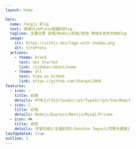 ```yaml
---
layout: home

hero:
  name: Fengji Blog
  text: 使用VitePress搭建的Blog
  tagline: 主要记录 前端/Nodejs后端/其他 等相关技术文档Blog
  image:
    src: https://vitejs.dev/logo-with-shadow.png
    alt: VitePress
  actions:
    - theme: brand
      text: Get Started
      link: /sidebar/about/home
    - theme: alt
      text: View on GitHub
      link: https://github.com/ShengXi2000
features:
  - icon: ⚡
    title: 前端
    details: HTML5/CSS3/JavaScript/TypeScript/Vue/React
  - icon: 🖖
    title: 后端
    details: Nodejs/Express/Nestjs/Mysql/Prisma
  - icon: 🎮
    title: 游戏
    details: 守望先锋2/全境封锁2/Genshin Impact/荒野大嫖客2
lastUpdated: true
outline: 2
---
```



<style>
:root {
  --vp-home-hero-name-color: transparent;
  --vp-home-hero-name-background: -webkit-linear-gradient(120deg, #bd34fe, #41d1ff);
  --vp-home-hero-image-background-image: linear-gradient( -45deg, #bd34fe 50%, #47caff 50% );
  --vp-home-hero-image-filter: blur(60px);
}
</style>
